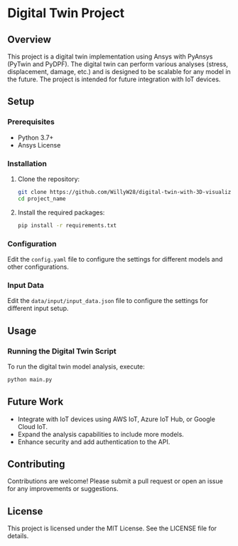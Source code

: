 # Digital Twin Project

## Overview

This project is a digital twin implementation using Ansys with PyAnsys (PyTwin and PyDPF). The digital twin can perform various analyses (stress, displacement, damage, etc.) and is designed to be scalable for any model in the future. The project is intended for future integration with IoT devices.

## Setup

### Prerequisites

- Python 3.7+
- Ansys License

### Installation

1. Clone the repository:

    ```bash
    git clone https://github.com/WillyW28/digital-twin-with-3D-visualization.git
    cd project_name
    ```

2. Install the required packages:

    ```bash
    pip install -r requirements.txt
    ```

### Configuration

Edit the `config.yaml` file to configure the settings for different models and other configurations.

### Input Data

Edit the `data/input/input_data.json` file to configure the settings for different input setup.

## Usage

### Running the Digital Twin Script

To run the digital twin model analysis, execute:
```bash
python main.py
```

## Future Work
- Integrate with IoT devices using AWS IoT, Azure IoT Hub, or Google Cloud IoT.
- Expand the analysis capabilities to include more models.
- Enhance security and add authentication to the API.

## Contributing

Contributions are welcome! Please submit a pull request or open an issue for any improvements or suggestions.

## License

This project is licensed under the MIT License. See the LICENSE file for details.